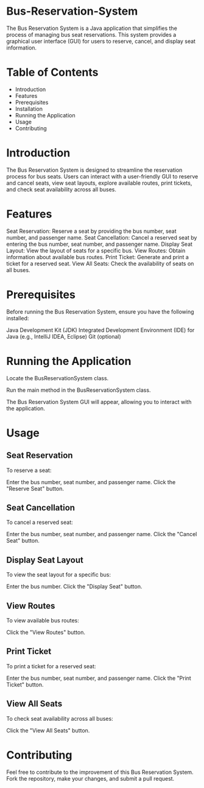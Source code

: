 # Bus-Reservation-System
The Bus Reservation System is a Java application that simplifies the process of managing bus seat reservations. This system provides a graphical user interface (GUI) for users to reserve, cancel, and display seat information.

# Table of Contents
* Introduction
* Features
* Prerequisites
* Installation
* Running the Application
* Usage
* Contributing

# Introduction
The Bus Reservation System is designed to streamline the reservation process for bus seats. Users can interact with a user-friendly GUI to reserve and cancel seats, view seat layouts, explore available routes, print tickets, and check seat availability across all buses.

# Features
Seat Reservation: Reserve a seat by providing the bus number, seat number, and passenger name.
Seat Cancellation: Cancel a reserved seat by entering the bus number, seat number, and passenger name.
Display Seat Layout: View the layout of seats for a specific bus.
View Routes: Obtain information about available bus routes.
Print Ticket: Generate and print a ticket for a reserved seat.
View All Seats: Check the availability of seats on all buses.

# Prerequisites
Before running the Bus Reservation System, ensure you have the following installed:

Java Development Kit (JDK)
Integrated Development Environment (IDE) for Java (e.g., IntelliJ IDEA, Eclipse)
Git (optional)

# Running the Application
Locate the BusReservationSystem class.

Run the main method in the BusReservationSystem class.

The Bus Reservation System GUI will appear, allowing you to interact with the application.

# Usage
## Seat Reservation
To reserve a seat:

Enter the bus number, seat number, and passenger name.
Click the "Reserve Seat" button.

## Seat Cancellation
To cancel a reserved seat:

Enter the bus number, seat number, and passenger name.
Click the "Cancel Seat" button.

## Display Seat Layout
To view the seat layout for a specific bus:

Enter the bus number.
Click the "Display Seat" button.

## View Routes
To view available bus routes:

Click the "View Routes" button.

## Print Ticket
To print a ticket for a reserved seat:

Enter the bus number, seat number, and passenger name.
Click the "Print Ticket" button.

## View All Seats
To check seat availability across all buses:

Click the "View All Seats" button.

# Contributing
Feel free to contribute to the improvement of this Bus Reservation System. Fork the repository, make your changes, and submit a pull request.

